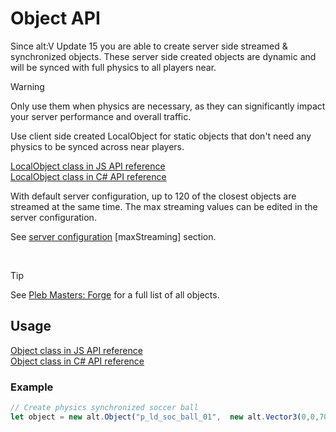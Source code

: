 # Object API

Since alt:V Update 15 you are able to create server side streamed & synchronized objects. These server side created objects are dynamic and will be synced with full physics to all players near.

> [!WARNING]
> Only use them when physics are necessary, as they can significantly impact your server performance and overall traffic.
> 
> Use client side created LocalObject for static objects that don't need any physics to be synced across near players.

[LocalObject class in JS API reference](https://docs.altv.mp/js/api/alt-client.LocalObject.html)<br>
[LocalObject class in C# API reference](https://docs.altv.mp/cs/api/AltV.Net.Client.Elements.Entities.LocalObject.html)<br>

With default server configuration, up to 120 of the closest objects are streamed at the same time. The max streaming values can be edited in the server configuration.

See [server configuration](configs/server.md) [maxStreaming] section.

<br>

> [!TIP]
> See <a href='https://forge.plebmasters.de/objects'>Pleb Masters: Forge</a> for a full list of all objects.

## Usage

[Object class in JS API reference](https://docs.altv.mp/js/api/alt-server.Object.html)<br>
[Object class in C# API reference](https://docs.altv.mp/cs/api/AltV.Net.Elements.Entities.Object.html)<br>

### Example

```js
// Create physics synchronized soccer ball
let object = new alt.Object("p_ld_soc_ball_01",  new alt.Vector3(0,0,70), new alt.Vector3(0,0,0));
```
